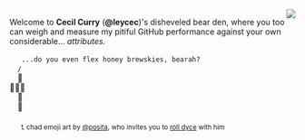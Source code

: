 <!-- This GitHub self-repository pane is strongly inspired by
that of CAD extraordinaire Thomas Paviot (@tpaviot)'s at:
    https://github.com/tpaviot/tpaviot
-->

<a href="#">
<img align="right" src="https://github-readme-stats.vercel.app/api?username=leycec&show_icons=true&hide_border=true&icon_color=586069&title_color=a0a9af">
</a>

Welcome to **Cecil Curry** (**@leycec**)'s disheveled bear den,
where you too can weigh and measure my pitiful GitHub performance
against your own considerable... *attributes.*

<!-- This emoji chad bear is shamelessly pilfered from
Matt Bogosian (@posita)'s stunning Unicode art at:
    https://github.com/beartype/beartype/issues/49#issuecomment-926700511

Note that Markdown supports explicit newlines through the
non-standard – and thus horrible – syntax of appending two
or more spaces to the line to be suffixed by a newline. Yeah.
-->

 ` ...do you even flex honey brewskies, bearah?`  
 `/`  
 🐻  
💪👔🍻  
 👖  
 🐾

&nbsp;&nbsp;&nbsp;&nbsp;&nbsp;<sub>⮤ chad emoji art by [@posita](https://github.com/posita), who invites you to [roll dyce](https://github.com/posita/dyce) with him</sub>

